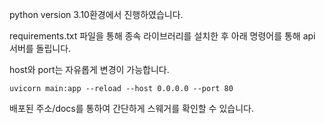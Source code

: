 python version 3.10환경에서 진행하였습니다.

requirements.txt 파일을 통해 종속 라이브러리를 설치한 후 아래 명령어를 통해 api 서버를 돌립니다.

host와 port는 자유롭게 변경이 가능합니다.

```
uvicorn main:app --reload --host 0.0.0.0 --port 80
```

배포된 주소/docs를 통하여 간단하게 스웨거를 확인할 수 있습니다.